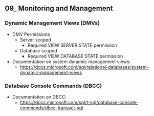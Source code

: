 ## 09_ Monitoring and Management

### Dynamic Management Views (DMVs)
- DMV Permissions
  - Server scoped
    - Required VIEW SERVER STATE permission
  - Database scoped
    - Required VIEW DATABASE STATE permission
- Documentation on system dynamic management views:
  - https://docs.microsoft.com/sql/relational-databases/system-dynamic-management-views

### Database Console Commands (DBCC)
- Documentation on DBCC:
  - https://docs.microsoft.com/sql/t-sql/database-console-commands/dbcc-transact-sql